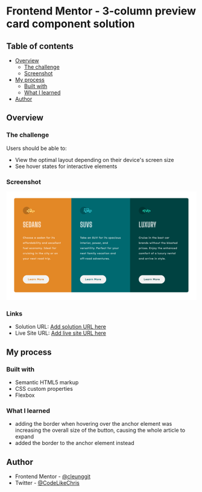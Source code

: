 # Frontend Mentor - 3-column preview card component solution

## Table of contents

- [Overview](#overview)
  - [The challenge](#the-challenge)
  - [Screenshot](#screenshot)
- [My process](#my-process)
  - [Built with](#built-with)
  - [What I learned](#what-i-learned)
- [Author](#author)

## Overview

### The challenge

Users should be able to:

- View the optimal layout depending on their device's screen size
- See hover states for interactive elements

### Screenshot

![](./screenshots/desktop.png)

### Links

- Solution URL: [Add solution URL here](https://github.com/cleunggit/3-column-preview-card-component-main)
- Live Site URL: [Add live site URL here](https://cleunggit.github.io/3-column-preview-card-component-main/)

## My process

### Built with

- Semantic HTML5 markup
- CSS custom properties
- Flexbox

### What I learned
- adding the border when hovering over the anchor element was increasing the overall size of the button, causing the whole article to expand
- added the border to the anchor element instead

## Author

- Frontend Mentor - [@cleunggit](https://www.frontendmentor.io/profile/cleunggit)
- Twitter - [@CodeLikeChris](https://www.twitter.com/CodeLikeChris)